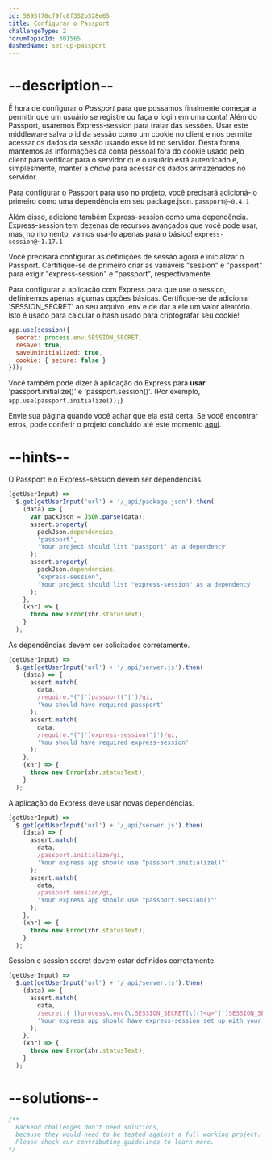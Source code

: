 ```yaml
---
id: 5895f70cf9fc0f352b528e65
title: Configurar o Passport
challengeType: 2
forumTopicId: 301565
dashedName: set-up-passport
---
```


# --description--

É hora de configurar o *Passport* para que possamos finalmente começar a permitir que um usuário se registre ou faça o login em uma conta! Além do Passport, usaremos Express-session para tratar das sessões. Usar este middleware salva o id da sessão como um cookie no client e nos permite acessar os dados da sessão usando esse id no servidor. Desta forma, mantemos as informações da conta pessoal fora do cookie usado pelo client para verificar para o servidor que o usuário está autenticado e, simplesmente, manter a *chave* para acessar os dados armazenados no servidor.

Para configurar o Passport para uso no projeto, você precisará adicioná-lo primeiro como uma dependência em seu package.json. `passport@~0.4.1`

Além disso, adicione também Express-session como uma dependência. Express-session tem dezenas de recursos avançados que você pode usar, mas, no momento, vamos usá-lo apenas para o básico! `express-session@~1.17.1`

Você precisará configurar as definições de sessão agora e inicializar o Passport. Certifique-se de primeiro criar as variáveis "session" e "passport" para exigir "express-session" e "passport", respectivamente.

Para configurar a aplicação com Express para que use o session, definiremos apenas algumas opções básicas. Certifique-se de adicionar 'SESSION_SECRET' ao seu arquivo .env e de dar a ele um valor aleatório. Isto é usado para calcular o hash usado para criptografar seu cookie!

```js
app.use(session({
  secret: process.env.SESSION_SECRET,
  resave: true,
  saveUninitialized: true,
  cookie: { secure: false }
}));
```

Você também pode dizer à aplicação do Express para **usar** 'passport.initialize()' e 'passport.session()'. (Por exemplo, `app.use(passport.initialize());`)

Envie sua página quando você achar que ela está certa. Se você encontrar erros, pode conferir o projeto concluído até este momento [aqui](https://gist.github.com/camperbot/4068a7662a2f9f5d5011074397d6788c).

# --hints--

O Passport e o Express-session devem ser dependências.

```js
(getUserInput) =>
  $.get(getUserInput('url') + '/_api/package.json').then(
    (data) => {
      var packJson = JSON.parse(data);
      assert.property(
        packJson.dependencies,
        'passport',
        'Your project should list "passport" as a dependency'
      );
      assert.property(
        packJson.dependencies,
        'express-session',
        'Your project should list "express-session" as a dependency'
      );
    },
    (xhr) => {
      throw new Error(xhr.statusText);
    }
  );
```

As dependências devem ser solicitados corretamente.

```js
(getUserInput) =>
  $.get(getUserInput('url') + '/_api/server.js').then(
    (data) => {
      assert.match(
        data,
        /require.*("|')passport("|')/gi,
        'You should have required passport'
      );
      assert.match(
        data,
        /require.*("|')express-session("|')/gi,
        'You should have required express-session'
      );
    },
    (xhr) => {
      throw new Error(xhr.statusText);
    }
  );
```

A aplicação do Express deve usar novas dependências.

```js
(getUserInput) =>
  $.get(getUserInput('url') + '/_api/server.js').then(
    (data) => {
      assert.match(
        data,
        /passport.initialize/gi,
        'Your express app should use "passport.initialize()"'
      );
      assert.match(
        data,
        /passport.session/gi,
        'Your express app should use "passport.session()"'
      );
    },
    (xhr) => {
      throw new Error(xhr.statusText);
    }
  );
```

Session e session secret devem estar definidos corretamente.

```js
(getUserInput) =>
  $.get(getUserInput('url') + '/_api/server.js').then(
    (data) => {
      assert.match(
        data,
        /secret:( |)process\.env(\.SESSION_SECRET|\[(?<q>"|')SESSION_SECRET\k<q>\])/g,
        'Your express app should have express-session set up with your secret as process.env.SESSION_SECRET'
      );
    },
    (xhr) => {
      throw new Error(xhr.statusText);
    }
  );
```

# --solutions--

```js
/**
  Backend challenges don't need solutions, 
  because they would need to be tested against a full working project. 
  Please check our contributing guidelines to learn more.
*/
```
